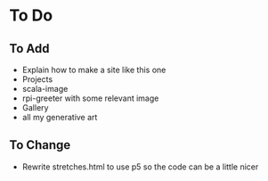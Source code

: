 # To Do

## To Add
 - Explain how to make a site like this one
 - Projects
  - scala-image
  - rpi-greeter with some relevant image
 - Gallery
  - all my generative art

## To Change
 - Rewrite stretches.html to use p5 so the code can be a little nicer
